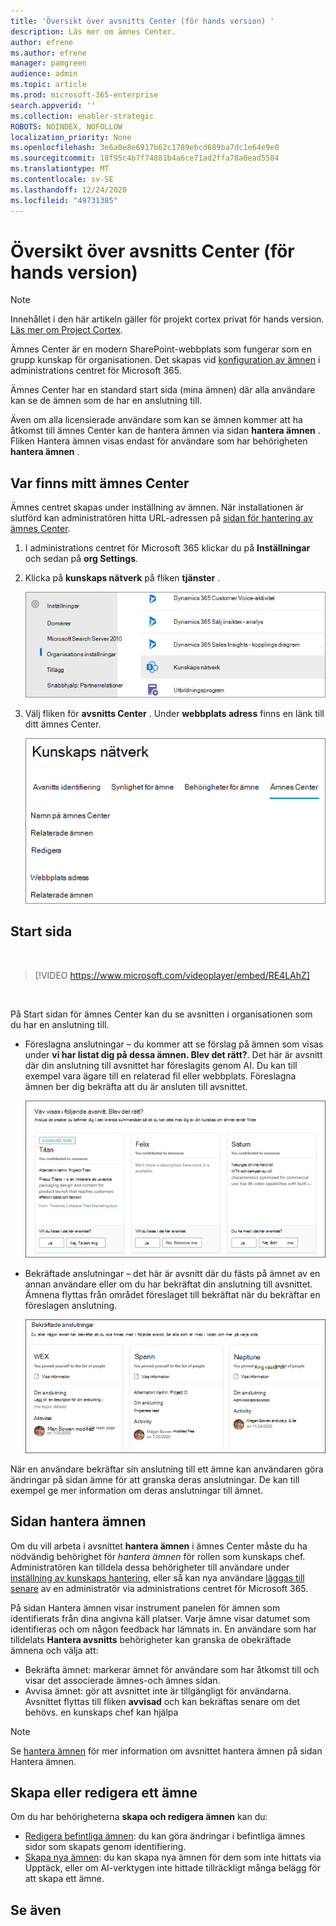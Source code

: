 ```yaml
---
title: 'Översikt över avsnitts Center (för hands version) '
description: Läs mer om ämnes Center.
author: efrene
ms.author: efrene
manager: pamgreen
audience: admin
ms.topic: article
ms.prod: microsoft-365-enterprise
search.appverid: ''
ms.collection: enabler-strategic
ROBOTS: NOINDEX, NOFOLLOW
localization_priority: None
ms.openlocfilehash: 3e6a0e8e6917b62c1789ebcd689ba7dc1e64e9e0
ms.sourcegitcommit: 18f95c4b7f74881b4a6ce71ad2ffa78a6ead5584
ms.translationtype: MT
ms.contentlocale: sv-SE
ms.lasthandoff: 12/24/2020
ms.locfileid: "49731385"
---
```

# <a name="topic-center-overview-preview"></a>Översikt över avsnitts Center (för hands version)

> [!Note] 
> Innehållet i den här artikeln gäller för projekt cortex privat för hands version. [Läs mer om Project Cortex](https://aka.ms/projectcortex).

Ämnes Center är en modern SharePoint-webbplats som fungerar som en grupp kunskap för organisationen. Det skapas vid [konfiguration av ämnen](set-up-topic-experiences.md) i administrations centret för Microsoft 365.

Ämnes Center har en standard start sida (mina ämnen) där alla användare kan se de ämnen som de har en anslutning till. 

Även om alla licensierade användare som kan se ämnen kommer att ha åtkomst till ämnes Center kan de hantera ämnen via sidan **hantera ämnen** . Fliken Hantera ämnen visas endast för användare som har behörigheten **hantera ämnen** . 

## <a name="where-is-my-topic-center"></a>Var finns mitt ämnes Center

Ämnes centret skapas under inställning av ämnen. När installationen är slutförd kan administratören hitta URL-adressen på [sidan för hantering av ämnes Center](https://docs.microsoft.com/microsoft-365/knowledge/topic-experiences-administration#to-access-topics-management-settings).


1. I administrations centret för Microsoft 365 klickar du på **Inställningar** och sedan på **org Settings**.
2. Klicka på **kunskaps nätverk** på fliken **tjänster** .

    ![Koppla personer till kunskap](../media/admin-org-knowledge-options-completed.png) </br>

3. Välj fliken för **avsnitts Center** . Under **webbplats adress** finns en länk till ditt ämnes Center.

    ![kunskap – nätverks inställningar](../media/knowledge-network-settings-topic-center.png) </br>



## <a name="home-page"></a>Start sida

</br>

> [!VIDEO https://www.microsoft.com/videoplayer/embed/RE4LAhZ]  

</br>


På Start sidan för ämnes Center kan du se avsnitten i organisationen som du har en anslutning till.

- Föreslagna anslutningar – du kommer att se förslag på ämnen som visas under **vi har listat dig på dessa ämnen. Blev det rätt?**. Det här är avsnitt där din anslutning till avsnittet har föreslagits genom AI. Du kan till exempel vara ägare till en relaterad fil eller webbplats. Föreslagna ämnen ber dig bekräfta att du är ansluten till avsnittet.

   ![Föreslagna anslutningar](../media/knowledge-management/my-topics.png) </br>
 
- Bekräftade anslutningar – det här är avsnitt där du fästs på ämnet av en annan användare eller om du har bekräftat din anslutning till avsnittet. Ämnena flyttas från området föreslaget till bekräftat när du bekräftar en föreslagen anslutning.
 
   ![Bekräftade ämnen](../media/knowledge-management/my-topics-confirmed.png) </br>

När en användare bekräftar sin anslutning till ett ämne kan användaren göra ändringar på sidan ämne för att granska deras anslutningar. De kan till exempel ge mer information om deras anslutningar till ämnet.


## <a name="manage-topics-page"></a>Sidan hantera ämnen

Om du vill arbeta i avsnittet **hantera ämnen** i ämnes Center måste du ha nödvändig behörighet för *hantera ämnen* för rollen som kunskaps chef. Administratören kan tilldela dessa behörigheter till användare under [inställning av kunskaps hantering](set-up-topic-experiences.md), eller så kan nya användare [läggas till senare](topic-experiences-knowledge-rules.md) av en administratör via administrations centret för Microsoft 365.

På sidan Hantera ämnen visar instrument panelen för ämnen som identifierats från dina angivna käll platser. Varje ämne visar datumet som identifieras och om någon feedback har lämnats in. En användare som har tilldelats **Hantera avsnitts** behörigheter kan granska de obekräftade ämnena och välja att:
- Bekräfta ämnet: markerar ämnet för användare som har åtkomst till och visar det associerade ämnes-och ämnes sidan.
- Avvisa ämnet: gör att avsnittet inte är tillgängligt för användarna. Avsnittet flyttas till fliken **avvisad** och kan bekräftas senare om det behövs. en kunskaps chef kan hjälpa 

> [!Note] 
> Se [hantera ämnen](manage-topics.md) för mer information om avsnittet hantera ämnen på sidan Hantera ämnen.


## <a name="create-or-edit-a-topic"></a>Skapa eller redigera ett ämne

Om du har behörigheterna **skapa och redigera ämnen** kan du:

- [Redigera befintliga ämnen](edit-a-topic.md): du kan göra ändringar i befintliga ämnes sidor som skapats genom identifiering.
- [Skapa nya ämnen](create-a-topic.md): du kan skapa nya ämnen för dem som inte hittats via Upptäck, eller om AI-verktygen inte hittade tillräckligt många belägg för att skapa ett ämne.






## <a name="see-also"></a>Se även



  






